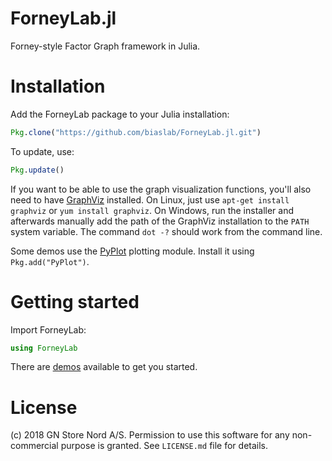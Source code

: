 ForneyLab.jl
============

Forney-style Factor Graph framework in Julia.

Installation
============

Add the ForneyLab package to your Julia installation:
```jl
Pkg.clone("https://github.com/biaslab/ForneyLab.jl.git")
```
To update, use:
```jl
Pkg.update()
```
If you want to be able to use the graph visualization functions, you'll also need to have [GraphViz](http://www.graphviz.org/) installed. On Linux, just use `apt-get install graphviz` or `yum install graphviz`. On Windows, run the installer and afterwards manually add the path of the GraphViz installation to the `PATH` system variable. The command `dot -?` should work from the command line.

Some demos use the [PyPlot](https://github.com/stevengj/PyPlot.jl) plotting module. Install it using `Pkg.add("PyPlot")`.

Getting started
===============

Import ForneyLab:
```jl
using ForneyLab
```

There are [demos](https://github.com/biaslab/ForneyLab.jl/tree/master/demo) available to get you started.

License
=======

(c) 2018 GN Store Nord A/S. Permission to use this software for any non-commercial purpose is granted. See `LICENSE.md` file for details.